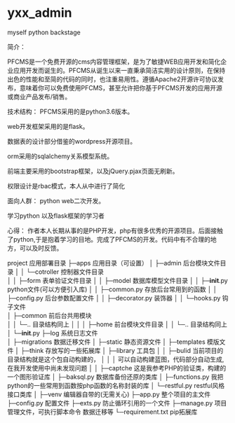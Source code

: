 # yxx_admin
myself python backstage


简介：

PFCMS是一个免费开源的cms内容管理框架，是为了敏捷WEB应用开发和简化企业应用开发而诞生的。PFCMS从诞生以来一直秉承简洁实用的设计原则，在保持出色的性能和至简的代码的同时，也注重易用性。遵循Apache2开源许可协议发布，意味着你可以免费使用PFCMS，甚至允许把你基于PFCMS开发的应用开源或商业产品发布/销售。



技术结构：
PFCMS采用的是python3.6版本。

web开发框架采用的是flask。

数据表的设计部分借鉴的wordpress开源项目。

orm采用的sqlalchemy关系模型系统。

前端主要采用的bootstrap框架，以及jQuery.pjax页面无刷新。

权限设计是rbac模式，本人从中进行了简化


面向人群：
python web二次开发。

学习python 以及flask框架的学习者


心得：
作者本人长期从事的是PHP开发，php有很多优秀的开源项目。后面接触了python,于是抱着学习的目地。完成了PFCMS的开发。代码中有不合理的地方，可以及时反馈。




project  应用部署目录
├─apps                     应用目录（可设置）
│  ├─admin				   后台模块文件目录
│  │  └─cotroller		   控制器文件目录       
│  │	 ├─form 		   表单验证文件目录
│  │	 ├─model		   数据库模型文件目录
│  │	 ├─__init__.py     python文件(可以方便引入库)
│  │	 ├─common.py       存放后台常用到的函数
│  │	 ├─config.py       后台参数配置文件
│  │	 ├─decorator.py    装饰器
│  │	 └─hooks.py        钩子文件 	
│  ├─common                前后台共用模块   
│  │   └─..				   目录结构同上
│  │ 
│  ├─home				   前台模块文件目录
│  │   └─..				   目录结构同上
│  └─__init__.py
├─log                      系统日志文件  
│
├─migrations               数据迁移文件
│
├─static                   静态资源文件
│
├─templates                模版文件
│
├─think					   存放写的一些拓展库
│   ├─library              工具包
│	│	├─bulid			   当前项目的目录结构就是这个包自动构建的，
│	│	│				   可以自动构建蓝图，代码部分自动生成,在我开发使用中尚未发现问题
│   │   ├─captche		   这是我参考PHP的验证类，构建的一个图形验证库
│   ├─baksql.py            数据库备份还原的类库
│   ├─functions.py         我把python的一些常用到函数按php函数的名称封装的库
│   └─restful.py           restful风格接口类库
│
├─venv                     编辑器自带的(无需关心)
├─app.py                   整个项目的主文件
├─config.py                配置文件
├─exts.py                  防止循环引用的一个文件
├─manage.py                项目管理文件，可执行脚本命令 数据迁移等
└─requirement.txt          pip拓展库  
